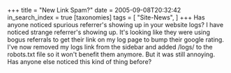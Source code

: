 +++
title = "New Link Spam?"
date = 2005-09-08T20:32:42
in_search_index = true
[taxonomies]
tags = [
"Site-News",
]
+++
Has anyone noticed spurious referrer's showing up in your website logs? I have noticed strange referrer's showing up. It's looking like they were using bogus referrals to get their link on my log page to bump their google rating. I've now removed my logs link from the sidebar and added /logs/ to the robots.txt file so it won't benefit them anymore. But it was still annoying. Has anyone else noticed this kind of thing before?
